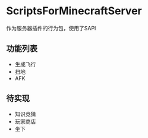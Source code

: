 # ScriptsForMinecraftServer
作为服务器插件的行为包，使用了SAPI

## 功能列表
 - 生成飞行
 - 扫地
 - AFK

## 待实现
 - 知识竞猜
 - 玩家商店
 - 坐下
